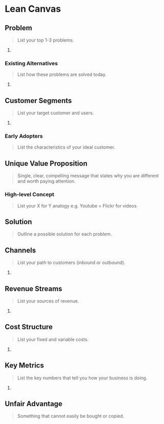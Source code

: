 # Lean Canvas

## Problem
> List your top 1-3 problems.

1.

### Existing Alternatives
> List how these problems are solved today.

1.

## Customer Segments
> List your target customer and users.

1. 

### Early Adopters
> List the characteristics of your ideal customer.

 
## Unique Value Proposition
> Single, clear, compelling message that states why you are different and worth paying attention.



### High-level Concept
> List your X for Y analogy e.g. Youtube = Flickr for videos


## Solution
> Outline a possible solution for each problem.

 
## Channels
> List your path to customers (inbound or outbound).

1.

## Revenue Streams
> List your sources of revenue.

1.

## Cost Structure
> List your fixed and variable costs.

1.

## Key Metrics

> List the key numbers that tell you how your business is doing.

1.

## Unfair Advantage
> Something that cannot easily be bought or copied.
